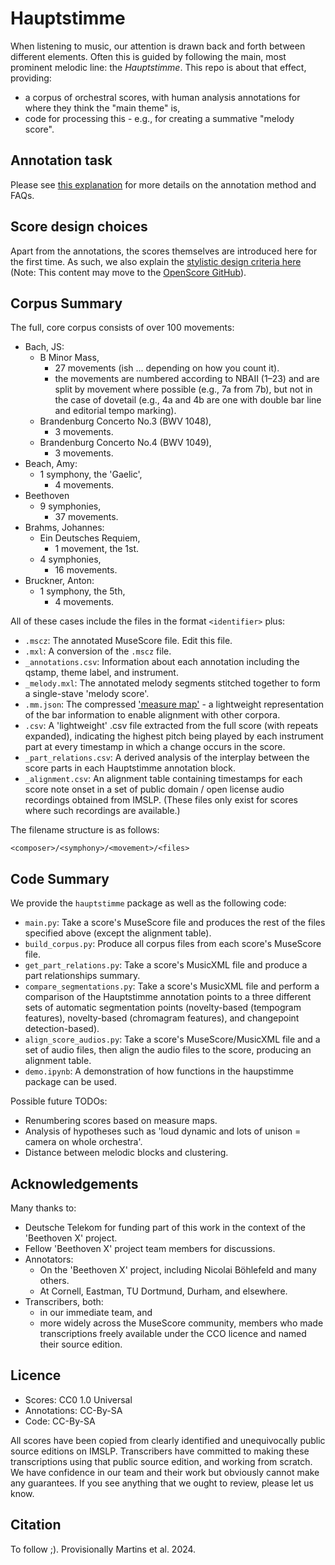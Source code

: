 # Hauptstimme

When listening to music, our attention is drawn back and forth between different elements.
Often this is guided by following the main, most prominent melodic line: the _Hauptstimme_.
This repo is about that effect, providing:
- a corpus of orchestral scores, with human analysis annotations for where they think the "main theme" is,
- code for processing this - e.g., for creating a summative "melody score".


## Annotation task

Please see [this explanation](./annotation.md)
for more details on the annotation method and FAQs.


## Score design choices

Apart from the annotations, the scores themselves are introduced here for the first time.
As such, we also explain the [stylistic design criteria here](./score_design.md)
(Note: This content may move to the [OpenScore GitHub](https://github.com/openscore)).


## Corpus Summary

The full, core corpus consists of over 100 movements:
- Bach, JS:
  - B Minor Mass,
    - 27 movements (ish ... depending on how you count it).
    - the movements are numbered according to NBAII (1–23) and are split by movement where possible (e.g., 7a from 7b), but not in the case of dovetail (e.g., 4a and 4b are one with double bar line and editorial tempo marking).
  - Brandenburg Concerto No.3 (BWV 1048),
    - 3 movements.
  - Brandenburg Concerto No.4 (BWV 1049),
    - 3 movements.
- Beach, Amy:
  - 1 symphony, the 'Gaelic',
    - 4 movements.
- Beethoven
  - 9 symphonies,
    - 37 movements.
- Brahms, Johannes:
  - Ein Deutsches Requiem,
    - 1 movement, the 1st.
  - 4 symphonies,
    - 16 movements.
- Bruckner, Anton:
  - 1 symphony, the 5th,
    - 4 movements.

All of these cases include the files in the format `<identifier>` plus:
- `.mscz`: The annotated MuseScore file. Edit this file.
- `.mxl`: A conversion of the `.mscz` file.
- `_annotations.csv`: Information about each annotation including the qstamp, theme label, and instrument.
- `_melody.mxl`: The annotated melody segments stitched together to form a single-stave 'melody score'.
- `.mm.json`: The compressed ['measure map'](https://dl.acm.org/doi/10.1145/3625135.3625136) - a lightweight representation of the bar information to enable alignment with other corpora.
- `.csv`: A 'lightweight' .csv file extracted from the full score (with repeats expanded), indicating the highest pitch being played by each instrument part at every timestamp in which a change occurs in the score.
- `_part_relations.csv`: A derived analysis of the interplay between the score parts in each Hauptstimme annotation block.
- `_alignment.csv`: An alignment table containing timestamps for each score note onset in a set of public domain / open license audio recordings obtained from IMSLP. (These files only exist for scores where such recordings are available.)

The filename structure is as follows:
```
<composer>/<symphony>/<movement>/<files>
```

## Code Summary

We provide the `hauptstimme` package as well as the following code:
- `main.py`: Take a score's MuseScore file and produces the rest of the files specified above (except the alignment table).
- `build_corpus.py`: Produce all corpus files from each score's MuseScore file.
- `get_part_relations.py`: Take a score's MusicXML file and produce a part relationships summary.
- `compare_segmentations.py`: Take a score's MusicXML file and perform a comparison of the Hauptstimme annotation points to a three different sets of automatic segmentation points (novelty-based (tempogram features), novelty-based (chromagram features), and changepoint detection-based).
- `align_score_audios.py`: Take a score's MuseScore/MusicXML file and a set of audio files, then align the audio files to the score, producing an alignment table.
- `demo.ipynb`: A demonstration of how functions in the haupstimme package can be used.

Possible future TODOs:
- Renumbering scores based on measure maps.
- Analysis of hypotheses such as 'loud dynamic and lots of unison = camera on whole orchestra'.
- Distance between melodic blocks and clustering.

## Acknowledgements

Many thanks to:
- Deutsche Telekom for funding part of this work in the context of the 'Beethoven X' project.
- Fellow 'Beethoven X' project team members for discussions.
- Annotators:
  - On the 'Beethoven X' project, including Nicolai Böhlefeld and many others.
  - At Cornell, Eastman, TU Dortmund, Durham, and elsewhere.
- Transcribers, both:
  - in our immediate team, and 
  - more widely across the MuseScore community, members who made transcriptions freely available under the CCO licence and named their source edition.


## Licence 

- Scores: CC0 1.0 Universal
- Annotations: CC-By-SA
- Code: CC-By-SA

All scores have been copied from clearly identified and unequivocally public source editions on IMSLP.
Transcribers have committed to making these transcriptions using that public source edition, and working from scratch.
We have confidence in our team and their work but obviously cannot make any guarantees.
If you see anything that we ought to review, please let us know.


## Citation

To follow ;). Provisionally Martins et al. 2024.
